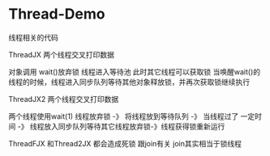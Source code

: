 # Thread-Demo

线程相关的代码

ThreadJX  两个线程交叉打印数据 

对象调用 wait()放弃锁  线程进入等待池 此时其它线程可以获取锁
当唤醒wait()的线程的时候，线程进入同步队列等待其他对象释放锁，并再次获取锁继续执行

ThreadJX2  两个线程交叉打印数据 

两个线程使用wait(1)   线程放弃锁  -》 将线程放到等待队列   -》 当线程过了 一定时间 -》 线程放入同步队列等待其它线程放弃锁-》线程获得锁重新运行


ThreadFJX  和Thread2JX  都会造成死锁   跟join有关  join其实相当于锁线程

